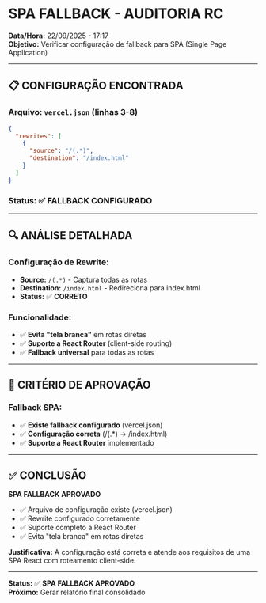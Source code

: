 # SPA FALLBACK - AUDITORIA RC

**Data/Hora:** 22/09/2025 - 17:17  
**Objetivo:** Verificar configuração de fallback para SPA (Single Page Application)

---

## 📋 **CONFIGURAÇÃO ENCONTRADA**

### **Arquivo:** `vercel.json` (linhas 3-8)

```json
{
  "rewrites": [
    {
      "source": "/(.*)",
      "destination": "/index.html"
    }
  ]
}
```

### **Status:** ✅ **FALLBACK CONFIGURADO**

---

## 🔍 **ANÁLISE DETALHADA**

### **Configuração de Rewrite:**
- **Source:** `/(.*)` - Captura todas as rotas
- **Destination:** `/index.html` - Redireciona para index.html
- **Status:** ✅ **CORRETO**

### **Funcionalidade:**
- ✅ **Evita "tela branca"** em rotas diretas
- ✅ **Suporte a React Router** (client-side routing)
- ✅ **Fallback universal** para todas as rotas

---

## 🎯 **CRITÉRIO DE APROVAÇÃO**

### **Fallback SPA:**
- ✅ **Existe fallback configurado** (vercel.json)
- ✅ **Configuração correta** (/(.*) → /index.html)
- ✅ **Suporte a React Router** implementado

---

## ✅ **CONCLUSÃO**

**SPA FALLBACK APROVADO**

- ✅ Arquivo de configuração existe (vercel.json)
- ✅ Rewrite configurado corretamente
- ✅ Suporte completo a React Router
- ✅ Evita "tela branca" em rotas diretas

**Justificativa:** A configuração está correta e atende aos requisitos de uma SPA React com roteamento client-side.

---

**Status:** ✅ **SPA FALLBACK APROVADO**  
**Próximo:** Gerar relatório final consolidado
